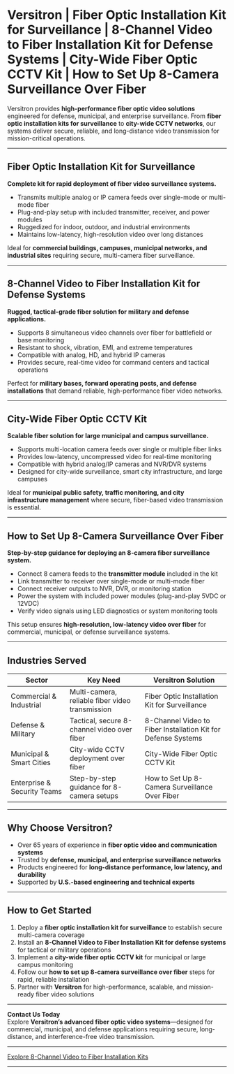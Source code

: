 # Versitron | Fiber Optic Installation Kit for Surveillance | 8-Channel Video to Fiber Installation Kit for Defense Systems | City-Wide Fiber Optic CCTV Kit | How to Set Up 8-Camera Surveillance Over Fiber

Versitron provides **high-performance fiber optic video solutions** engineered for defense, municipal, and enterprise surveillance. From **fiber optic installation kits for surveillance** to **city-wide CCTV networks**, our systems deliver secure, reliable, and long-distance video transmission for mission-critical operations.

---

## Fiber Optic Installation Kit for Surveillance

**Complete kit for rapid deployment of fiber video surveillance systems.**

- Transmits multiple analog or IP camera feeds over single-mode or multi-mode fiber  
- Plug-and-play setup with included transmitter, receiver, and power modules  
- Ruggedized for indoor, outdoor, and industrial environments  
- Maintains low-latency, high-resolution video over long distances  

Ideal for **commercial buildings, campuses, municipal networks, and industrial sites** requiring secure, multi-camera fiber surveillance.

---

## 8-Channel Video to Fiber Installation Kit for Defense Systems

**Rugged, tactical-grade fiber solution for military and defense applications.**

- Supports 8 simultaneous video channels over fiber for battlefield or base monitoring  
- Resistant to shock, vibration, EMI, and extreme temperatures  
- Compatible with analog, HD, and hybrid IP cameras  
- Provides secure, real-time video for command centers and tactical operations  

Perfect for **military bases, forward operating posts, and defense installations** that demand reliable, high-performance fiber video networks.

---

## City-Wide Fiber Optic CCTV Kit

**Scalable fiber solution for large municipal and campus surveillance.**

- Supports multi-location camera feeds over single or multiple fiber links  
- Provides low-latency, uncompressed video for real-time monitoring  
- Compatible with hybrid analog/IP cameras and NVR/DVR systems  
- Designed for city-wide surveillance, smart city infrastructure, and large campuses  

Ideal for **municipal public safety, traffic monitoring, and city infrastructure management** where secure, fiber-based video transmission is essential.

---

## How to Set Up 8-Camera Surveillance Over Fiber

**Step-by-step guidance for deploying an 8-camera fiber surveillance system.**

- Connect 8 camera feeds to the **transmitter module** included in the kit  
- Link transmitter to receiver over single-mode or multi-mode fiber  
- Connect receiver outputs to NVR, DVR, or monitoring station  
- Power the system with included power modules (plug-and-play 5VDC or 12VDC)  
- Verify video signals using LED diagnostics or system monitoring tools  

This setup ensures **high-resolution, low-latency video over fiber** for commercial, municipal, or defense surveillance systems.

---

## Industries Served

| Sector                     | Key Need                                               | Versitron Solution                                         |
|-----------------------------|-------------------------------------------------------|------------------------------------------------------------|
| Commercial & Industrial      | Multi-camera, reliable fiber video transmission      | Fiber Optic Installation Kit for Surveillance              |
| Defense & Military           | Tactical, secure 8-channel video over fiber          | 8-Channel Video to Fiber Installation Kit for Defense Systems |
| Municipal & Smart Cities     | City-wide CCTV deployment over fiber                  | City-Wide Fiber Optic CCTV Kit                               |
| Enterprise & Security Teams  | Step-by-step guidance for 8-camera setups           | How to Set Up 8-Camera Surveillance Over Fiber              |

---

## Why Choose Versitron?

- Over 65 years of experience in **fiber optic video and communication systems**  
- Trusted by **defense, municipal, and enterprise surveillance networks**  
- Products engineered for **long-distance performance, low latency, and durability**  
- Supported by **U.S.-based engineering and technical experts**  

---

## How to Get Started

1. Deploy a **fiber optic installation kit for surveillance** to establish secure multi-camera coverage  
2. Install an **8-Channel Video to Fiber Installation Kit for defense systems** for tactical or military operations  
3. Implement a **city-wide fiber optic CCTV kit** for municipal or large campus monitoring  
4. Follow our **how to set up 8-camera surveillance over fiber** steps for rapid, reliable installation  
5. Partner with **Versitron** for high-performance, scalable, and mission-ready fiber video solutions  

---

**Contact Us Today**  
Explore **Versitron’s advanced fiber optic video systems**—designed for commercial, municipal, and defense applications requiring secure, long-distance, and interference-free video transmission.  

---

[Explore 8-Channel Video to Fiber Installation Kits](https://www.versitron.com/collections/8-channel-video-to-fiber-installation-kits)

---
